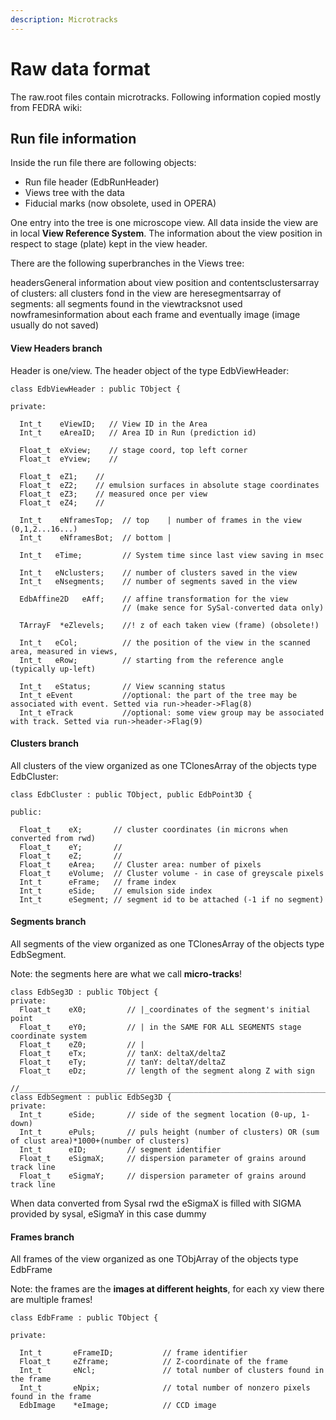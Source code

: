 ```yaml
---
description: Microtracks
---
```


# Raw data format

The raw.root files contain microtracks. Following information copied mostly from FEDRA wiki:



## Run file information

Inside the run file there are following objects:

* Run file header (EdbRunHeader)
* Views tree with the data
* Fiducial marks (now obsolete, used in OPERA)

One entry into the tree is one microscope view. All data inside the view are in local **View Reference System**. The information about the view position in respect to stage (plate) kept in the view header.

There are the following superbranches in the Views tree:

headersGeneral information about view position and contentsclustersarray of clusters: all clusters fond in the view are heresegmentsarray of segments: all segments found in the viewtracksnot used nowframesinformation about each frame and eventually image (image usually do not saved)

#### View Headers branch

Header is one/view. The header object of the type EdbViewHeader:

```
class EdbViewHeader : public TObject {

private:

  Int_t    eViewID;   // View ID in the Area
  Int_t    eAreaID;   // Area ID in Run (prediction id)

  Float_t  eXview;    // stage coord, top left corner
  Float_t  eYview;    // 

  Float_t  eZ1;    //
  Float_t  eZ2;    // emulsion surfaces in absolute stage coordinates
  Float_t  eZ3;    // measured once per view
  Float_t  eZ4;    //

  Int_t    eNframesTop;  // top    | number of frames in the view (0,1,2...16...)
  Int_t    eNframesBot;  // bottom | 

  Int_t   eTime;         // System time since last view saving in msec

  Int_t   eNclusters;    // number of clusters saved in the view
  Int_t   eNsegments;    // number of segments saved in the view

  EdbAffine2D   eAff;    // affine transformation for the view 
                         // (make sence for SySal-converted data only)

  TArrayF  *eZlevels;    //! z of each taken view (frame) (obsolete!)

  Int_t   eCol;          // the position of the view in the scanned area, measured in views, 
  Int_t   eRow;          // starting from the reference angle (typically up-left)

  Int_t   eStatus;       // View scanning status
  Int_t eEvent           //optional: the part of the tree may be associated with event. Setted via run->header->Flag(8)
  Int_t eTrack           //optional: some view group may be associated with track. Setted via run->header->Flag(9)
```



#### Clusters branch

All clusters of the view organized as one TClonesArray of the objects type EdbCluster:

```
class EdbCluster : public TObject, public EdbPoint3D {

public:

  Float_t    eX;       // cluster coordinates (in microns when converted from rwd)
  Float_t    eY;       //
  Float_t    eZ;       //
  Float_t    eArea;    // Cluster area: number of pixels
  Float_t    eVolume;  // Cluster volume - in case of greyscale pixels
  Int_t      eFrame;   // frame index
  Int_t      eSide;    // emulsion side index
  Int_t      eSegment; // segment id to be attached (-1 if no segment)
```

#### Segments branch

All segments of the view organized as one TClonesArray of the objects type EdbSegment.

Note: the segments here are what we call **micro-tracks**!

```
class EdbSeg3D : public TObject {
private:
  Float_t    eX0;         // |_coordinates of the segment's initial point
  Float_t    eY0;         // | in the SAME FOR ALL SEGMENTS stage coordinate system
  Float_t    eZ0;         // |
  Float_t    eTx;         // tanX: deltaX/deltaZ
  Float_t    eTy;         // tanY: deltaY/deltaZ
  Float_t    eDz;         // length of the segment along Z with sign

//______________________________________________________________________________
class EdbSegment : public EdbSeg3D {
private:
  Int_t      eSide;       // side of the segment location (0-up, 1-down)
  Int_t      ePuls;       // puls height (number of clusters) OR (sum of clust area)*1000+(number of clusters)
  Int_t      eID;         // segment identifier
  Float_t    eSigmaX;     // dispersion parameter of grains around track line
  Float_t    eSigmaY;     // dispersion parameter of grains around track line
```

When data converted from Sysal rwd the eSigmaX is filled with SIGMA provided by sysal, eSigmaY in this case dummy

#### Frames branch

All frames of the view organized as one TObjArray of the objects type EdbFrame

Note: the frames are the **images at different heights**, for each xy view there are multiple frames!

```
class EdbFrame : public TObject {

private:

  Int_t       eFrameID;           // frame identifier
  Float_t     eZframe;            // Z-coordinate of the frame
  Int_t       eNcl;               // total number of clusters found in the frame
  Int_t       eNpix;              // total number of nonzero pixels found in the frame
  EdbImage    *eImage;            // CCD image
```
